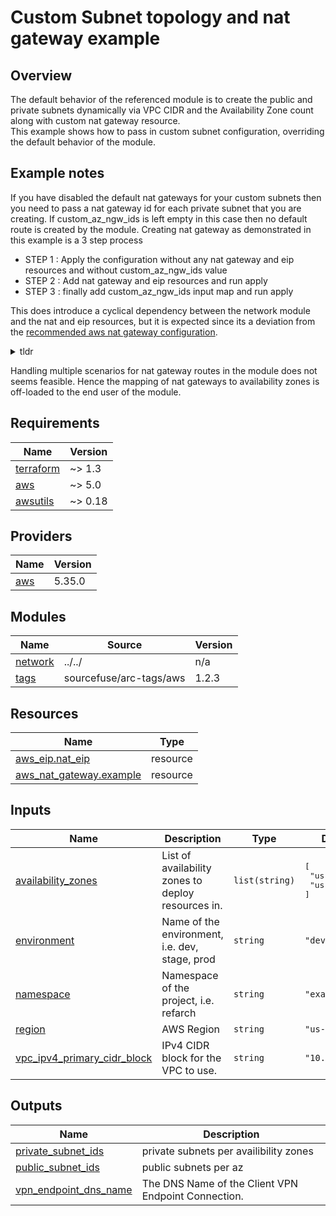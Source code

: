 # Custom Subnet topology and nat gateway example

## Overview

The default behavior of the referenced module is to create the public and private subnets dynamically via VPC CIDR and the Availability Zone count
along with custom nat gateway resource.  
This example shows how to pass in custom subnet configuration, overriding the default behavior of the module.  

## Example notes

If you have disabled the default nat gateways for your custom subnets
then you need to pass a nat gateway id for each private subnet that
you are creating. If custom_az_ngw_ids is left empty in this case
then no default route is created by the module.
Creating nat gateway as demonstrated in this example is a 3 step process

- STEP 1 : Apply the configuration without any nat gateway and eip resources and without custom_az_ngw_ids value
- STEP 2 : Add nat gateway and eip resources and run apply
- STEP 3 : finally add custom_az_ngw_ids input map and run apply

This does introduce a cyclical dependency between the network module and the nat and eip resources, but it is expected
since its a deviation from the [recommended aws nat gateway configuration](https://aws.amazon.com/blogs/networking-and-content-delivery/using-nat-gateways-with-multiple-amazon-vpcs-at-scale/).
<details><summary>tldr</summary>

NAT Gateways within an AZ are automatically implemented with redundancy. However, while Amazon VPCs can span multiple AZs, each NAT Gateway operates within a single AZ. If the NAT Gateway fails, then connections with resources using that NAT Gateway also fail. Therefore, we recommend deploying one NAT Gateway in each AZ and routing traffic locally within the same AZ.

</details>

Handling multiple scenarios for nat gateway routes in the module does not seems feasible. Hence the mapping of nat gateways to availability zones is off-loaded to the end user of the module.

<!-- BEGINNING OF PRE-COMMIT-TERRAFORM DOCS HOOK -->
## Requirements

| Name | Version |
|------|---------|
| <a name="requirement_terraform"></a> [terraform](#requirement\_terraform) | ~> 1.3 |
| <a name="requirement_aws"></a> [aws](#requirement\_aws) | ~> 5.0 |
| <a name="requirement_awsutils"></a> [awsutils](#requirement\_awsutils) | ~> 0.18 |

## Providers

| Name | Version |
|------|---------|
| <a name="provider_aws"></a> [aws](#provider\_aws) | 5.35.0 |

## Modules

| Name | Source | Version |
|------|--------|---------|
| <a name="module_network"></a> [network](#module\_network) | ../../ | n/a |
| <a name="module_tags"></a> [tags](#module\_tags) | sourcefuse/arc-tags/aws | 1.2.3 |

## Resources

| Name | Type |
|------|------|
| [aws_eip.nat_eip](https://registry.terraform.io/providers/hashicorp/aws/latest/docs/resources/eip) | resource |
| [aws_nat_gateway.example](https://registry.terraform.io/providers/hashicorp/aws/latest/docs/resources/nat_gateway) | resource |

## Inputs

| Name | Description | Type | Default | Required |
|------|-------------|------|---------|:--------:|
| <a name="input_availability_zones"></a> [availability\_zones](#input\_availability\_zones) | List of availability zones to deploy resources in. | `list(string)` | <pre>[<br>  "us-east-1a",<br>  "us-east-1b"<br>]</pre> | no |
| <a name="input_environment"></a> [environment](#input\_environment) | Name of the environment, i.e. dev, stage, prod | `string` | `"dev"` | no |
| <a name="input_namespace"></a> [namespace](#input\_namespace) | Namespace of the project, i.e. refarch | `string` | `"example"` | no |
| <a name="input_region"></a> [region](#input\_region) | AWS Region | `string` | `"us-east-1"` | no |
| <a name="input_vpc_ipv4_primary_cidr_block"></a> [vpc\_ipv4\_primary\_cidr\_block](#input\_vpc\_ipv4\_primary\_cidr\_block) | IPv4 CIDR block for the VPC to use. | `string` | `"10.0.0.0/16"` | no |

## Outputs

| Name | Description |
|------|-------------|
| <a name="output_private_subnet_ids"></a> [private\_subnet\_ids](#output\_private\_subnet\_ids) | private subnets per availibility zones |
| <a name="output_public_subnet_ids"></a> [public\_subnet\_ids](#output\_public\_subnet\_ids) | public subnets per az |
| <a name="output_vpn_endpoint_dns_name"></a> [vpn\_endpoint\_dns\_name](#output\_vpn\_endpoint\_dns\_name) | The DNS Name of the Client VPN Endpoint Connection. |
<!-- END OF PRE-COMMIT-TERRAFORM DOCS HOOK -->
